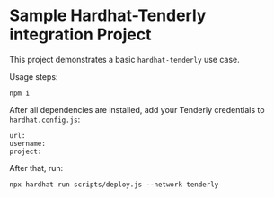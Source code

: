 # Sample Hardhat-Tenderly integration Project

This project demonstrates a basic `hardhat-tenderly` use case.

Usage steps:
```shell
npm i
```
After all dependencies are installed, add your Tenderly credentials to `hardhat.config.js`:
```
url:
username:
project:
```
After that, run:
```shell
npx hardhat run scripts/deploy.js --network tenderly 
```